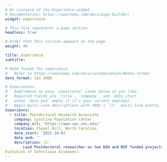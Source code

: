 ```yaml
---
# An instance of the Experience widget.
# Documentation: https://wowchemy.com/docs/page-builder/
widget: experience

# This file represents a page section.
headless: true

# Order that this section appears on the page.
weight: 40

title: Experience
subtitle:

# Date format for experience
#   Refer to https://wowchemy.com/docs/customization/#date-format
date_format: Jan 2006

# Experiences.
#   Add/remove as many `experience` items below as you like.
#   Required fields are `title`, `company`, and `date_start`.
#   Leave `date_end` empty if it's your current employer.
#   Begin multi-line descriptions with YAML's `|2-` multi-line prefix.
experience:
  - title: Postdoctoral Research Associate
    company: Carolina Population Center
    company_url: 'https://www.cpc.unc.edu/'
    location: Chapel Hill, North Carolina
    date_start: '2021-10-01'
    date_end: ''
    description: |2-
        Lead Postdoctoral researcher on two NIH and NSF funded projects: one that evaluates the recent WHO approved RTS,S malaria vaccine in Africa (NIH RO1), and the other on pandemic swine influenza in the United States and China (NSF Ecology and
Evolution of Infectious Diseases).
---
```

